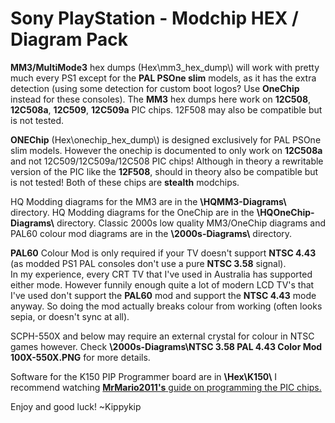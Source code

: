 # Sony PlayStation - Modchip HEX / Diagram Pack

**MM3/MultiMode3** hex dumps (Hex\\mm3_hex_dump\\) will work with pretty much every PS1 except for the **PAL PSOne slim** models, as it has the extra detection (using some detection for custom boot logos? Use **OneChip** instead for these consoles).
The **MM3** hex dumps here work on **12C508**, **12C508a**, **12C509**, **12C509a** PIC chips.
12F508 may also be compatible but is not tested.

**ONEChip** (Hex\\onechip_hex_dump\\) is designed exclusively for PAL PSOne slim models.
However the onechip is documented to only work on **12C508a** and not 12C509/12C509a/12C508 PIC chips!
Although in theory a rewritable version of the PIC like the **12F508**, should in theory also be compatible but is not tested!
Both of these chips are **stealth** modchips.

HQ Modding diagrams for the MM3 are in the **\\HQMM3-Diagrams\\** directory. 
HQ Modding diagrams for the OneChip are in the **\\HQOneChip-Diagrams\\** directory. 
Classic 2000s low quality MM3/OneChip diagrams and PAL60 colour mod diagrams are in the **\\2000s-Diagrams\\** directory.

**PAL60** Colour Mod is only required if your TV doesn't support **NTSC 4.43** (as modded PS1 PAL consoles don't use a pure **NTSC 3.58** signal).  
In my experience, every CRT TV that I've used in Australia has supported either mode. However funnily enough quite a lot of modern LCD TV's that I've used don't support the **PAL60** mod and support the **NTSC 4.43** mode anyway. So doing the mod actually breaks colour from working (often looks sepia, or doesn't sync at all).

SCPH-550X and below may require an external crystal for colour in NTSC games however. 
Check **\\2000s-Diagrams\\NTSC 3.58 PAL 4.43 Color Mod 100X-550X.PNG** for more details.

Software for the K150 PIP Programmer board are in **\\Hex\K150\\**
I recommend watching [**MrMario2011's** guide on programming the PIC chips.](https://www.youtube.com/watch?v=UM_Vyg-5QN4 "**MrMario2011's** guide on programming the PIC chips.")

Enjoy and good luck!
~Kippykip